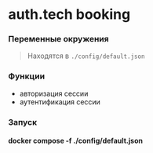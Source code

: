 # auth.tech booking

### Переменные окружения
> Находятся в `./config/default.json` <br />

### Функции

- авторизация сессии
- аутентификация сессии

### Запуск

#### docker compose -f ./config/default.json